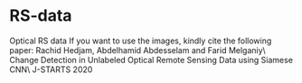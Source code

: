 # RS-data
Optical RS data
If you want to use the images, kindly cite the following paper:
Rachid Hedjam, Abdelhamid Abdesselam and Farid Melganiy\\
Change Detection in Unlabeled Optical Remote Sensing Data using Siamese CNN\\
J-STARTS 2020
